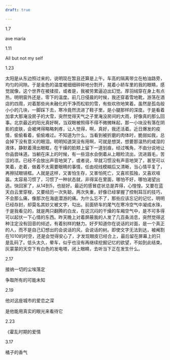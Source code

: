 ```yaml
---
draft: true

---
```



1.7

ave maria


1.11

All but not my self


1.23

太阳是从东边照过来的，说明现在暂且还算是上午。车高的隔离带立在柏油路旁，均匀的间隙。于是金色的温度被细细碎碎地分割开，晃着小轿车里的我的眼睛，感觉就像，这个世界在被揉捏，或者是，我被劳累逼迫出幻觉。厚羽绒穿在身上有点热，明明窗外还是，零下的温度。前几日侵晨的时候，我还穿着雪地靴，游荡在酒店的四周，对着那些尚未融化的干净而松软的雪，有些欢欣地笑着。虽然是孤岛般小小的几块，一脚踩下去，寒冷竟然流进了鞋子里，是小腿那样的深度。于是看着加拿大那淹没房子的大雪，突然觉得天气之子里淹没房间的大雨，好像真的那么回事。北京最近的阳光真好啊，当双眼被照得不得不微微眯起，那一小块没有落在阴影的皮肤，会被烤得略略刺疼，让人觉得，啊，真好，我还活着。近日爆发的疫情，偷偷看着，偷偷难过。不知道为什么，当看到被折磨的肉体时，脆弱如我，总会掉下没有意义的眼泪。明明知道哭没有用啊，可就是想哭，想要那温热的咸湿的液体，静默着滑出眼眶，在干燥的脸颊上留下一道划痕，经过嘴角，不由分说地让你品尝味道。当躺在床上的时候，有一些泪水会倒着从上眼睑流出，流进眉毛，苦涩的凉。已经不会放出声音地哭了，或者说，早就习惯没有声音地哭了，甚至可以笑着，走着，做着不太需要眼睛的事情，任由视线模糊后又清晰，当心情平复了，再擦拭眼镜框。人就是这样，又害怕生存，又害怕死亡，又喜欢孤独，又喜欢喧嚣。太容易习惯了，习惯了一种状态就，非得呆在里面，哪怕不好，哪怕渴望出逃。快回家了，从14到5，也挺好。最近的感冒症状总是弄得，心惶惶。又要在蓝天白云里穿梭，又要经历一次失聪，两次失重，好像已经掌握了控制耳压的技巧，不会那么痛，像那次在海底潜游的痛。为什么忘不了，那些应该忘记的记忆，明明已经存封，却莫名其妙又被文字，勾出。前面轿车的尾气在寒冷空气中凝成水珠，于是我看见的，就是两只翻腾的白龙，在这沉闷的干燥的车厢空气中，是不可多得可以起伏一下心情的东西。昨天晚上对着屏蔽我的人发了几百条消息，突然觉得这种注定没有回音的倾述，有着别样的魅力。好歹知道你在说话的对面，是一个真正的人，而不是自己幻想出的会说话的风，会说话的树。即使文字无法到达，被阉割在1010的时空，还是会觉得安心了，才发现眼皮已经合上，最后留在屏幕上的只是乱码了。低头太久，晕车，似乎也没有再继续挖掘记忆的欲望，不如到此结束。灰蒙蒙的天空下有白色的发电塔，闭上眼睛，去听当下正在发生什么。


2.17

接纳一切的尘埃落定

争取所有的可能未知


2.19

他对这座城市的爱恋之深

是他能用真实的眼光来看待它


2.23

《霍乱时期的爱情



3.17

橘子的香气
